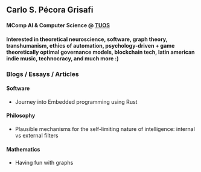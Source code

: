 ## Carlo S. Pécora Grisafi
#### MComp AI & Computer Science @ [TUOS](https://www.sheffield.ac.uk/)
#### Interested in theoretical neuroscience, software, graph theory, transhumanism, ethics of automation, psychology-driven + game theoretically optimal governance models, blockchain tech, latin american indie music, technocracy, and much more :)


### Blogs / Essays / Articles

#### Software
- Journey into Embedded programming using Rust

#### Philosophy
- Plausible mechanisms for the self-limiting nature of intelligence: internal vs external filters

#### Mathematics
- Having fun with graphs


